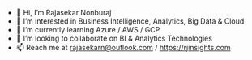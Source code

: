 - 👋 Hi, I’m Rajasekar Nonburaj
- 👀 I’m interested in Business Intelligence, Analytics, Big Data & Cloud
- 🌱 I’m currently learning Azure / AWS / GCP 
- 💞️ I’m looking to collaborate on BI & Analytics Technologies
- 📫 Reach me at rajasekarn@outlook.com / https://rjinsights.com

<!---
rjinsights/rjinsights is a ✨ special ✨ repository because its `README.md` (this file) appears on your GitHub profile.
You can click the Preview link to take a look at your changes.
--->
